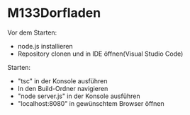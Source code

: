 # M133Dorfladen

Vor dem Starten:
- node.js installieren
- Repository clonen und in IDE öffnen(Visual Studio Code)

Starten:
- "tsc" in der Konsole ausführen
- In den Build-Ordner navigieren
- "node server.js" in der Konsole ausführen
- "localhost:8080" in gewünschtem Browser öffnen